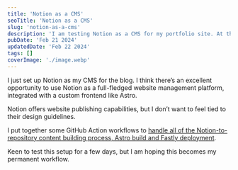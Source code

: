 ```yaml
---
title: 'Notion as a CMS'
seoTitle: 'Notion as a CMS'
slug: 'notion-as-a-cms'
description: 'I am testing Notion as a CMS for my portfolio site. At this time, only blog posts are controlled from Notion but I can expand to projects and other aspects.'
pubDate: 'Feb 21 2024'
updatedDate: 'Feb 22 2024'
tags: []
coverImage: './image.webp'
---
```


I just set up Notion as my CMS for the blog. I think there’s an excellent opportunity to use Notion as a full-fledged website management platform, integrated with a custom frontend like Astro.

Notion offers website publishing capabilities, but I don’t want to feel tied to their design guidelines.

I put together some GitHub Action workflows to [handle all of the Notion-to-repository content building process, Astro build and Fastly deployment](https://github.com/arunsathiya/portfolio/tree/8af82b79914f0aa1b493c27527372041359e60bd/.github/workflows).

Keen to test this setup for a few days, but I am hoping this becomes my permanent workflow.
